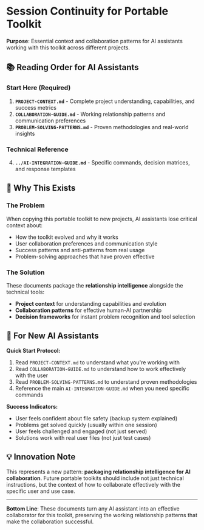 # Session Continuity for Portable Toolkit

**Purpose**: Essential context and collaboration patterns for AI assistants working with this toolkit across different projects.

## 📚 **Reading Order for AI Assistants**

### **Start Here (Required)**
1. **`PROJECT-CONTEXT.md`** - Complete project understanding, capabilities, and success metrics
2. **`COLLABORATION-GUIDE.md`** - Working relationship patterns and communication preferences
3. **`PROBLEM-SOLVING-PATTERNS.md`** - Proven methodologies and real-world insights

### **Technical Reference**
4. **`../AI-INTEGRATION-GUIDE.md`** - Specific commands, decision matrices, and response templates

## 🎯 **Why This Exists**

### **The Problem**
When copying this portable toolkit to new projects, AI assistants lose critical context about:
- How the toolkit evolved and why it works
- User collaboration preferences and communication style
- Success patterns and anti-patterns from real usage
- Problem-solving approaches that have proven effective

### **The Solution**
These documents package the **relationship intelligence** alongside the technical tools:
- **Project context** for understanding capabilities and evolution
- **Collaboration patterns** for effective human-AI partnership
- **Decision frameworks** for instant problem recognition and tool selection

## 🚀 **For New AI Assistants**

**Quick Start Protocol:**
1. Read `PROJECT-CONTEXT.md` to understand what you're working with
2. Read `COLLABORATION-GUIDE.md` to understand how to work effectively with the user
3. Read `PROBLEM-SOLVING-PATTERNS.md` to understand proven methodologies
4. Reference the main `AI-INTEGRATION-GUIDE.md` when you need specific commands

**Success Indicators:**
- User feels confident about file safety (backup system explained)
- Problems get solved quickly (usually within one session)
- User feels challenged and engaged (not just served)
- Solutions work with real user files (not just test cases)

## 💡 **Innovation Note**

This represents a new pattern: **packaging relationship intelligence for AI collaboration**. Future portable toolkits should include not just technical instructions, but the context of how to collaborate effectively with the specific user and use case.

---

**Bottom Line**: These documents turn any AI assistant into an effective collaborator for this toolkit, preserving the working relationship patterns that make the collaboration successful. 